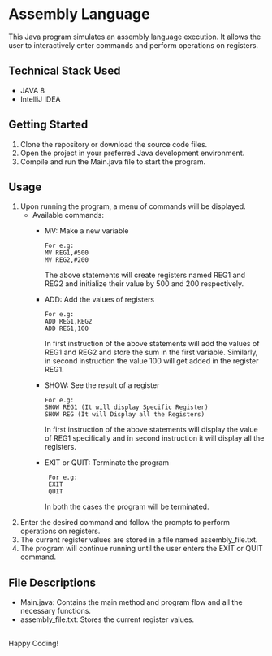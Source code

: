 # Assembly Language
This Java program simulates an assembly language execution. It allows the user to interactively enter commands and perform operations on registers.

## Technical Stack Used
- JAVA 8
- IntelliJ IDEA

## Getting Started
1. Clone the repository or download the source code files.
2. Open the project in your preferred Java development environment.
3. Compile and run the Main.java file to start the program.

## Usage
1. Upon running the program, a menu of commands will be displayed.
   - Available commands:
      - MV: Make a new variable
        ```
        For e.g:
        MV REG1,#500
        MV REG2,#200
        ```
        The above statements will create registers named REG1 and REG2 and initialize their value by 500 and 200 respectively.
    
      - ADD: Add the values of registers
        ```
        For e.g:
        ADD REG1,REG2
        ADD REG1,100
        ```
           In first instruction of the above statements will add the values of REG1 and REG2 and store the sum in the first variable.
           Similarly, in second instruction the value 100 will get added in the register REG1.
      - SHOW: See the result of a register
        ```
        For e.g:
        SHOW REG1 (It will display Specific Register)
        SHOW REG (It will Display all the Registers)
        ```
           In first instruction of the above statements will display the value of REG1 specifically and in second instruction 
           it will display all the registers.
      - EXIT or QUIT: Terminate the program
           ```
            For e.g:
            EXIT 
            QUIT
          ```
          In both the cases the program will be terminated.
3. Enter the desired command and follow the prompts to perform operations on registers.
4. The current register values are stored in a file named assembly_file.txt.
5. The program will continue running until the user enters the EXIT or QUIT command.

## File Descriptions
- Main.java: Contains the main method and program flow and all the necessary functions.
- assembly_file.txt: Stores the current register values.

##

Happy Coding!